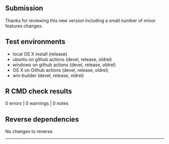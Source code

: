 ## Submission

Thanks for reviewing this new version including a small number of minor features changes. 

## Test environments
* local OS X install (release)
* ubuntu on github actions (devel, release, oldrel)
* windows on github actions (devel, release, oldrel)
* OS X on Github actions (devel, release, oldrel)
* win-builder (devel, release, oldrel)

## R CMD check results

0 errors | 0 warnings | 0 notes

## Reverse dependencies

No changes to reverse. 

---
  